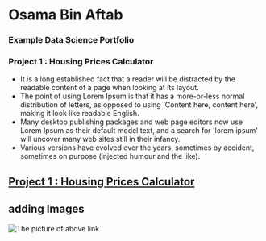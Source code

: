 # Osama Bin Aftab
### Example Data Science Portfolio

### Project 1 : Housing Prices Calculator
- It is a long established fact that a reader will be distracted by the readable content of a page when looking at its layout.
- The point of using Lorem Ipsum is that it has a more-or-less normal distribution of letters, as opposed to using 'Content here, content here', making it look like readable English.
- Many desktop publishing packages and web page editors now use Lorem Ipsum as their default model text, and a search for 'lorem ipsum' will uncover many web sites still in their infancy.
- Various versions have evolved over the years, sometimes by accident, sometimes on purpose (injected humour and the like).

## [Project 1 : Housing Prices Calculator](https://lipsum.com/)

## adding Images
![The picture of above link](https://www.bing.com/images/search?view=detailV2&ccid=UhcUm0DF&id=178F754D9E083BB235787F1E5BC482710AB48671&thid=OIP.UhcUm0DF3nCoMSCL2cXR0AHaEc&mediaurl=https%3a%2f%2fericroth.org%2fwp-content%2fuploads%2f2017%2f12%2florem-ipsum.jpg&exph=1200&expw=2000&q=lorem+ipsum&simid=608007635172067601&FORM=IRPRST&ck=953B5573CC52FD8A055429230EFF9067&selectedIndex=0&ajaxhist=0&ajaxserp=0)
